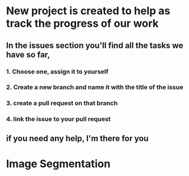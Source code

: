 # New project is created to help as track the progress of our work

## In the issues section you'll find all the tasks we have so far,  
### 1. Choose one, assign it to yourself
### 2. Create a new branch and name it with the title of the issue
### 3. create a pull request on that branch
### 4. link the issue to your pull request
## if you need any help, I'm there for you

# Image Segmentation
